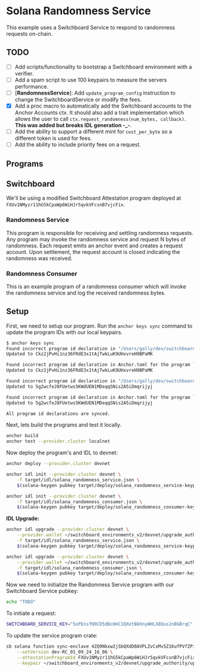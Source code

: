 # Solana Randomness Service

This example uses a Switchboard Service to respond to randomness requests on-chain.

## TODO

- [ ] Add scripts/functionality to bootstrap a Switchboard environment with a verifier.
- [ ] Add a spam script to use 100 keypairs to measure the servers performance.
- [ ] [**RandomnessService**]: Add `update_program_config` instruction to change the SwitchboardService or modify the fees.
- [x] Add a proc macro to automatically add the Switchboard accounts to the Anchor Accounts ctx. It should also add a trait implementation which allows the user to call `ctx.request_randomness(num_bytes, callback)`. **This was added but breaks IDL generation -\_-**.
- [ ] Add the ability to support a different mint for `cost_per_byte` so a different token is used for fees.
- [ ] Add the ability to include priority fees on a request.

## Programs

## Switchboard

We'll be using a modified Switchboard Attestation program deployed at `FXUv1NMyzr11hG5kCpaWp6WiHJr5qvkVFcsnB7vjcFix`.

### Randomness Service

This program is responsible for receiving and settling randomness requests. Any program may invoke the randomness service and request N bytes of randomness. Each request emits an anchor event and creates a request account. Upon settlement, the request account is closed indicating the randomness was received.

### Randomness Consumer

This is an example program of a randomness consumer which will invoke the randomness service and log the received randomness bytes.

## Setup

First, we need to setup our program. Run the `anchor keys sync` command to update the program IDs with our local keypairs.

```bash
$ anchor keys sync
Found incorrect program id declaration in "/Users/gally/dev/switchboard/solana-randomness-service/programs/solana-randomness-consumer/src/lib.rs"
Updated to Ckz2jPvHi1nz36FRdE3x1tAjTwkLuK9UHxvreH9BPaMK

Found incorrect program id declaration in Anchor.toml for the program `solana_randomness_consumer`
Updated to Ckz2jPvHi1nz36FRdE3x1tAjTwkLuK9UHxvreH9BPaMK

Found incorrect program id declaration in "/Users/gally/dev/switchboard/solana-randomness-service/programs/solana-randomness-service/src/lib.rs"
Updated to 5g2wcfeJ8FUetws5KWdUEN1MDeqqSNis2A5iDmqrijyj

Found incorrect program id declaration in Anchor.toml for the program `solana_randomness_service`
Updated to 5g2wcfeJ8FUetws5KWdUEN1MDeqqSNis2A5iDmqrijyj

All program id declarations are synced.
```

Next, lets build the programs and test it locally.

```bash
anchor build
anchor test --provider.cluster localnet
```

Now deploy the program's and IDL to devnet:

```bash
anchor deploy --provider.cluster devnet

anchor idl init --provider.cluster devnet \
    -f target/idl/solana_randomness_service.json \
    $(solana-keygen pubkey target/deploy/solana_randomness_service-keypair.json)

anchor idl init --provider.cluster devnet \
    -f target/idl/solana_randomness_consumer.json \
    $(solana-keygen pubkey target/deploy/solana_randomness_consumer-keypair.json)
```

**IDL Upgrade:**

```bash
anchor idl upgrade --provider.cluster devnet \
    --provider.wallet ~/switchboard_environments_v2/devnet/upgrade_authority/upgrade_authority.json \
    -f target/idl/solana_randomness_service.json \
    $(solana-keygen pubkey target/deploy/solana_randomness_service-keypair.json)

anchor idl upgrade --provider.cluster devnet \
    --provider.wallet ~/switchboard_environments_v2/devnet/upgrade_authority/upgrade_authority.json \
    -f target/idl/solana_randomness_consumer.json \
    $(solana-keygen pubkey target/deploy/solana_randomness_consumer-keypair.json)
```

Now we need to initialize the Randomness Service program with our Switchboard Service pubkey:

```bash
echo "TODO"
```

To initiate a request:

```bash
SWITCHBOARD_SERVICE_KEY="5oPEnsfN9CD5dBcHHC1QXetB8XnyWHLX8Qus2nBGBrqC" anchor run request
```

To update the service program crate:

```bash
sb solana function sync-enclave 4ZQ9Nkxw2jSbQXdD8AVPLZvCxMv5Z16ufPVfZPicRSMa \
    --setVersion dev-RC_01_09_24_16_06 \
    --attestationProgramId FXUv1NMyzr11hG5kCpaWp6WiHJr5qvkVFcsnB7vjcFix \
    --keypair ~/switchboard_environments_v2/devnet/upgrade_authority/upgrade_authority.json
```
